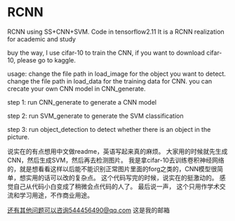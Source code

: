 # RCNN
RCNN using SS+CNN+SVM. Code in tensorflow2.11
It is a RCNN realization for academic and study


buy the way, I use cifar-10 to train the CNN, if you want to download cifar-10, please go to kaggle.

usage:
change the file path in load_image for the object you want to detect.
change the file path in load_data for the training data for CNN.
you can crecate your own CNN model in CNN_generate.

step 1:
run CNN_generate to generate a CNN model

step 2:
run SVM_generate to generate the SVM classification

step 3:
run object_detection to detect whether there is an object in  the picture.


说实在的有点想用中文做readme，英语写起来真的麻烦。
大家用的时候就先生成CNN，然后生成SVM，然后再去检测图片。
我是拿cifar-10去训练卷积神经网络的，就是想看看这样以后能不能识别正常图片里面的forg之类的，CNN模型很简单，想实用的话可以改的复杂点。
这个代码写完的时候，说实在的挺激动的。
感觉自己从代码小白变成了稍微会点代码的人了。
最后说一声，
这个只用作学术交流和学习用途，不作商业用途。

还有其他问题可以咨询544456490@qq.com
这是我的邮箱
